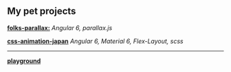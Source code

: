 ## My pet projects

[**folks-parallax:**](https://ilnazv.github.io/folks-parallax/) _Angular 6, parallax.js_

[**css-animation-japan**](https://ilnazv.github.io/css-animation-japan/) _Angular 6, Material 6, Flex-Layout, scss_

----------------

[**playground**](https://github.com/ilnazv/ng-sandbox)
